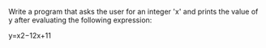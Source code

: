 Write a program that asks the user for an integer 'x' and prints the value of y after evaluating the following expression:

y=x2−12x+11
